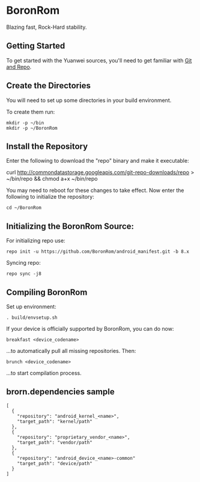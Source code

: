 BoronRom
===========
Blazing fast, Rock-Hard stability. 

Getting Started
---------------
To get started with the Yuanwei sources, you'll need to get
familiar with [Git and Repo](http://source.android.com/source/version-control.html).


Create the Directories
----------------------

You will need to set up some directories in your build environment.

To create them run:

    mkdir -p ~/bin
    mkdir -p ~/BoronRom


Install the Repository
----------------------

Enter the following to download the "repo" binary and make it executable:

curl http://commondatastorage.googleapis.com/git-repo-downloads/repo > ~/bin/repo && chmod a+x ~/bin/repo

You may need to reboot for these changes to take effect. 
Now enter the following to initialize the repository:

    cd ~/BoronRom


Initializing the BoronRom Source:
---------------

For initializing repo use:

    repo init -u https://github.com/BoronRom/android_manifest.git -b 8.x

Syncing repo:

    repo sync -j8


Compiling BoronRom
---------------

Set up environment:

    . build/envsetup.sh
    
If your device is officially supported by BoronRom, you can do now:

    breakfast <device_codename>
    
...to automatically pull all missing repositories. Then:

    brunch <device_codename>
    
...to start compilation process.


brorn.dependencies sample
----------

    [
      {
        "repository": "android_kernel_<name>",
        "target_path": "kernel/path"
      },
      {
        "repository": "proprietary_vendor_<name>",
        "target_path": "vendor/path"
      },
      {
        "repository": "android_device_<name>-common"
        "target_path": "device/path"
      }
    ]
